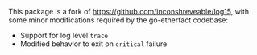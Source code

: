 This package is a fork of https://github.com/inconshreveable/log15, with some
minor modifications required by the go-etherfact codebase:

 * Support for log level `trace`
 * Modified behavior to exit on `critical` failure

